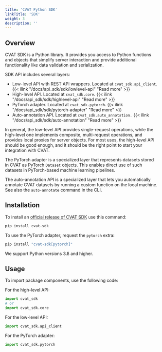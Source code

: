 ```yaml
---
title: 'CVAT Python SDK'
linkTitle: 'SDK'
weight: 3
description: ''
---
```


## Overview

CVAT SDK is a Python library. It provides you access to Python functions and objects that
simplify server interaction and provide additional functionality like data validation
and serialization.

SDK API includes several layers:
- Low-level API with REST API wrappers. Located at `cvat_sdk.api_client`. {{< ilink "/docs/api_sdk/sdk/lowlevel-api" "Read more" >}}
- High-level API. Located at `cvat_sdk.core`. {{< ilink "/docs/api_sdk/sdk/highlevel-api" "Read more" >}}
- PyTorch adapter. Located at `cvat_sdk.pytorch`. {{< ilink "/docs/api_sdk/sdk/pytorch-adapter" "Read more" >}}
- Auto-annotation API. Located at `cvat_sdk.auto_annotation.` {{< ilink "/docs/api_sdk/sdk/auto-annotation" "Read more" >}}

In general, the low-level API provides single-request operations, while the high-level one
implements composite, multi-request operations, and provides local proxies for server objects.
For most uses, the high-level API should be good enough, and it should be
the right point to start your integration with CVAT.

The PyTorch adapter is a specialized layer
that represents datasets stored in CVAT as PyTorch `Dataset` objects.
This enables direct use of such datasets in PyTorch-based machine learning pipelines.

The auto-annotation API is a specialized layer
that lets you automatically annotate CVAT datasets
by running a custom function on the local machine.
See also the `auto-annotate` command in the CLI.

## Installation

To install an [official release of CVAT SDK](https://pypi.org/project/cvat-sdk/) use this command:
```bash
pip install cvat-sdk
```

To use the PyTorch adapter, request the `pytorch` extra:

```bash
pip install "cvat-sdk[pytorch]"
```

We support Python versions 3.8 and higher.

## Usage

To import package components, use the following code:

For the high-level API:

```python
import cvat_sdk
# or
import cvat_sdk.core
```

For the low-level API:

```python
import cvat_sdk.api_client
```

For the PyTorch adapter:

```python
import cvat_sdk.pytorch
```
